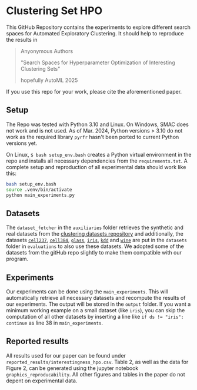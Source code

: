 # Clustering Set HPO
This GitHub Repository contains the experiments to explore different search spaces for Automated Exploratory Clustering. 
It should help to reproduce the results in 

> Anyonymous Authors
> 
> "Search Spaces for Hyperparameter Optimization of Interesting Clustering Sets" 
> 
> hopefully AutoML 2025

If you use this repo for your work, please cite the aforementioned paper.

## Setup

The Repo was tested with Python 3.10 and Linux. On Windows, SMAC does not work and is not used.
As of Mar. 2024, Python versions > 3.10 do not work as the required library `pyrfr` hasn't been ported  to current Python versions yet.

On Linux, `$ bash setup_env.bash` creates a Python virtual environment in the repo and installs all necessary dependencies from the `requirements.txt`.
A complete setup and reproduction of all experimental data should work like this:

```bash
bash setup_env.bash
source .venv/bin/activate
python main_experiments.py
```

##  Datasets

The `dataset_fetcher` in the `auxiliaries` folder retrieves  the 
synthetic and real datasets from the [clustering datasets repository](https://github.com/milaan9/Clustering-Datasets) and
additionally, the datasets [`cell237`](http://faculty.washington.edu/kayee/cluster/logcho_237_4class.txt), 
[`cell384`](http://faculty.washington.edu/kayee/cluster/log_cellcycle_384_17.txt), 
[`glass`](https://archive.ics.uci.edu/dataset/42/glass+identification), 
[`iris`](https://archive.ics.uci.edu/dataset/53/iris), 
[`kdd`](https://archive.ics.uci.edu/dataset/139/synthetic+control+chart+time+series) and 
[`wine`](https://archive.ics.uci.edu/dataset/186/wine+quality) are put in
the `datasets` folder in `evaluations` to also use these datasets.
We adopted some of the datasets from the gitHub repo slightly to make them compatible with our program.

## Experiments
Our experiments can be done using the `main_experiments`.
This will automatically retrieve all necessary datasets and recompute the results of our experiments.
The output will be stored in the `output` folder. 
If you want a minimum working example on a small dataset (like `iris`), you can skip the computation of all other 
datasets  by inserting a line like ``if ds != "iris": continue`` as line 38 in `main_experiments`.

## Reported results
All results used for our paper can be found under `reported_results/interestingness_hpo.csv`. 
Table 2, as well as the data for Figure 2, can be generated using the jupyter notebook `graphics_reproducability`.
All other figures and tables in the paper do not depent on experimental data.
